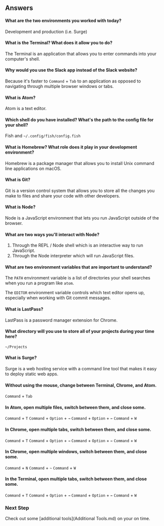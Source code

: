 ## Answers

#### What are the two environments you worked with today?

Development and production (i.e. Surge)

#### What is the Terminal? What does it allow you to do?

The Terminal is an application that allows you to enter commands into your computer's shell.

#### Why would you use the Slack app instead of the Slack website?

Because it's faster to `Command` + `Tab` to an application as opposed to navigating through multiple browser windows or tabs.

#### What is Atom?

Atom is a text editor.

#### Which shell do you have installed? What's the path to the config file for your shell?

Fish and `~/.config/fish/config.fish`

#### What is Homebrew? What role does it play in your development environment?

Homebrew is a package manager that allows you to install Unix command line applications on macOS.

#### What is Git?

Git is a version control system that allows you to store all the changes you make to files and share your code with other developers.

#### What is Node?

Node is a JavaScript environment that lets you run JavaScript outside of the browser.

#### What are two ways you'll interact with Node?

1. Through the REPL / Node shell which is an interactive way to run JavaScript.
1. Through the Node interpreter which will run JavaScript files.

#### What are two environment variables that are important to understand?

The `PATH` environment variable is a list of directories your shell searches when you run a program like `atom`.

The `EDITOR` environment variable controls which text editor opens up, especially when working with Git commit messages.

#### What is LastPass?

LastPass is a password manager extension for Chrome.

#### What directory will you use to store all of your projects during your time here?

`~/Projects`

#### What is Surge?

Surge is a web hosting service with a command line tool that makes it easy to deploy static web apps.

#### Without using the mouse, change between Terminal, Chrome, and Atom.

`Command` + `Tab`

#### In Atom, open multiple files, switch between them, and close some.

`Command` + `T`
`Command` + `Option` + `→`
`Command` + `Option` + `←`
`Command` + `W`

#### In Chrome, open multiple tabs, switch between them, and close some.

`Command` + `T`
`Command` + `Option` + `→`
`Command` + `Option` + `←`
`Command` + `W`

#### In Chrome, open multiple windows, switch between them, and close some.

`Command` + `N`
`Command` + `~`
`Command` + `W`

#### In the Terminal, open multiple tabs, switch between them, and close some.

`Command` + `T`
`Command` + `Option` + `→`
`Command` + `Option` + `←`
`Command` + `W`

### Next Step

Check out some [additional tools](Additional Tools.md) on your on time.
